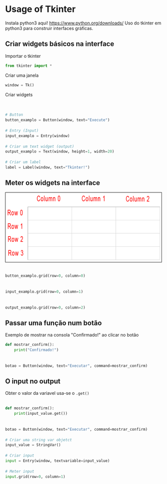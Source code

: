 # Usage of Tkinter
Instala python3 aqui! https://www.python.org/downloads/
Uso do tkinter em python3 para construir interfaces gráficas.

## Criar widgets básicos na interface
Importar o tkinter
```python  
from tkinter import *
```  

Criar uma janela
```python  
window = Tk()
```
Criar widgets

```python


# Button
button_examplo = Button(window, text="Execute")

# Entry (Input)
input_examplo = Entry(window)

# Criar um text widget (output)
output_examplo = Text(window, height=1, width=20)

# Criar um label
label = Label(window, text="Tkinter!")
```

## Meter os widgets na interface
![alt text](grid_layout.png "Row and column")

```python

button_examplo.grid(row=0, column=0)


input_examplo.grid(row=0, column=1)


output_examplo.grid(row=0, column=2)
```

## Passar uma função num botão
Exemplo de mostrar na consola "Confirmado!" ao clicar no botão


```python
def mostrar_confirm():
    print("Confirmado!")


botao = Button(window, text="Executar", command=mostrar_confirm)
```

## O input no output
Obter o valor da variavel usa-se o `.get()`
```python

def mostrar_confirm():
    print(input_value.get())


botao = Button(window, text="Executar", command=mostrar_confirm)

# Criar uma string var objetct
input_value = StringVar()

# Criar input
input = Entry(window, textvariable=input_value)

# Meter input
input.grid(row=0, column=1)
```
